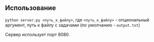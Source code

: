 ## Использование

``python server.py <путь_к_файлу>``, где ``<путь_к_файлу>`` - опциональный аргумент, путь к файлу с задачами (по умолчанию - ``output.txt``)

Сервер использует порт 8080.
